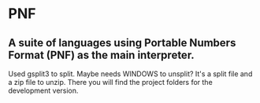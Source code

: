 # PNF
A suite of languages using Portable Numbers Format (PNF) as the main interpreter.
---------------------------------------------------------------------------------

Used gsplit3 to split. Maybe needs WINDOWS to unsplit? It's a split file and a zip file to unzip. There you will find the project folders for the development version.
